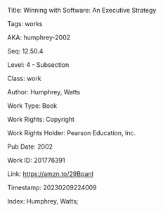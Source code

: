 Title:  Winning with Software: An Executive Strategy

Tags:   works

AKA:    humphrey-2002

Seq:    12.50.4

Level:  4 - Subsection

Class:  work

Author: Humphrey, Watts

Work Type: Book

Work Rights: Copyright

Work Rights Holder: Pearson Education, Inc.

Pub Date: 2002

Work ID: 201776391

Link:   https://amzn.to/29BpanI

Timestamp: 20230209224009

Index:  Humphrey, Watts; 
